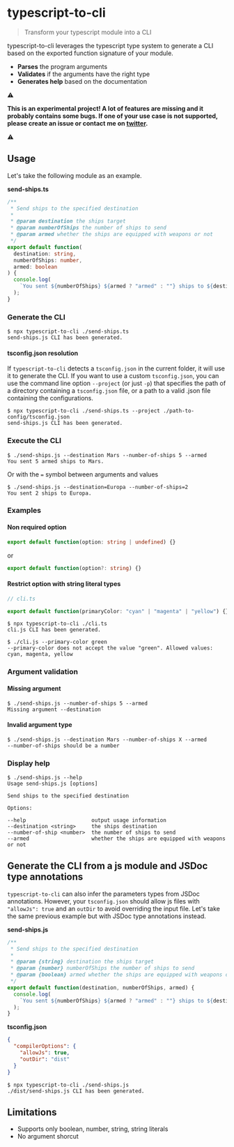 # typescript-to-cli

> Transform your typescript module into a CLI

typescript-to-cli leverages the typescript type system to generate a CLI based on the exported function signature of your module.

- **Parses** the program arguments
- **Validates** if the arguments have the right type
- **Generates help** based on the documentation

:warning:

**This is an experimental project! A lot of features are missing and it probably contains some bugs.
If one of your use case is not supported, please create an issue or contact me on [twitter](https://twitter.com/guillaume_slls).**

:warning:

## Usage

Let's take the following module as an example.

**send-ships.ts**

```typescript
/**
 * Send ships to the specified destination
 *
 * @param destination the ships target
 * @param numberOfShips the number of ships to send
 * @param armed whether the ships are equipped with weapons or not
 */
export default function(
  destination: string,
  numberOfShips: number,
  armed: boolean
) {
  console.log(
    `You sent ${numberOfShips} ${armed ? "armed" : ""} ships to ${destination}.`
  );
}
```

### Generate the CLI

```console
$ npx typescript-to-cli ./send-ships.ts
send-ships.js CLI has been generated.
```

#### tsconfig.json resolution

If `typescript-to-cli` detects a `tsconfig.json` in the current folder, it will use it to generate the CLI. If you want to use a custom `tsconfig.json`, you can use the command line option `--project` (or just `-p`) that specifies the path of a directory containing a `tsconfig.json` file, or a path to a valid .json file containing the configurations.

```console
$ npx typescript-to-cli ./send-ships.ts --project ./path-to-config/tsconfig.json
send-ships.js CLI has been generated.
```

### Execute the CLI

```console
$ ./send-ships.js --destination Mars --number-of-ships 5 --armed
You sent 5 armed ships to Mars.
```

Or with the `=` symbol between arguments and values

```console
$ ./send-ships.js --destination=Europa --number-of-ships=2
You sent 2 ships to Europa.
```

### Examples

#### Non required option

```typescript
export default function(option: string | undefined) {}
```

or

```typescript
export default function(option?: string) {}
```

#### Restrict option with string literal types

```typescript
// cli.ts

export default function(primaryColor: "cyan" | "magenta" | "yellow") {}
```

```console
$ npx typescript-to-cli ./cli.ts
cli.js CLI has been generated.

$ ./cli.js --primary-color green
--primary-color does not accept the value "green". Allowed values: cyan, magenta, yellow
```

### Argument validation

#### Missing argument

```console
$ ./send-ships.js --number-of-ships 5 --armed
Missing argument --destination
```

#### Invalid argument type

```console
$ ./send-ships.js --destination Mars --number-of-ships X --armed
--number-of-ships should be a number
```

### Display help

```console
$ ./send-ships.js --help
Usage send-ships.js [options]

Send ships to the specified destination

Options:

--help                     output usage information
--destination <string>     the ships destination
--number-of-ship <number>  the number of ships to send
--armed                    whether the ships are equipped with weapons or not
```

## Generate the CLI from a js module and JSDoc type annotations

`typescript-to-cli` can also infer the parameters types from JSDoc annotations. However, your `tsconfig.json` should allow js files with `"allowJs": true` and an `outDir` to avoid overriding the input file. Let's take the same previous example but with JSDoc type annotations instead.

**send-ships.js**

```javascript
/**
 * Send ships to the specified destination
 *
 * @param {string} destination the ships target
 * @param {number} numberOfShips the number of ships to send
 * @param {boolean} armed whether the ships are equipped with weapons or not
 */
export default function(destination, numberOfShips, armed) {
  console.log(
    `You sent ${numberOfShips} ${armed ? "armed" : ""} ships to ${destination}.`
  );
}
```

**tsconfig.json**
```json
{
  "compilerOptions": {
    "allowJs": true,
    "outDir": "dist"
  }
}
```

```console
$ npx typescript-to-cli ./send-ships.js
./dist/send-ships.js CLI has been generated.
```


## Limitations

- Supports only boolean, number, string, string literals
- No argument shorcut
